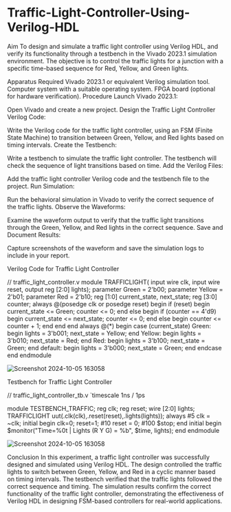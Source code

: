 # Traffic-Light-Controller-Using-Verilog-HDL
Aim
To design and simulate a traffic light controller using Verilog HDL, and verify its functionality through a testbench in the Vivado 2023.1 simulation environment. The objective is to control the traffic lights for a junction with a specific time-based sequence for Red, Yellow, and Green lights.

Apparatus Required
Vivado 2023.1 or equivalent Verilog simulation tool.
Computer system with a suitable operating system.
FPGA board (optional for hardware verification).
Procedure
Launch Vivado 2023.1:

Open Vivado and create a new project.
Design the Traffic Light Controller Verilog Code:

Write the Verilog code for the traffic light controller, using an FSM (Finite State Machine) to transition between Green, Yellow, and Red lights based on timing intervals.
Create the Testbench:

Write a testbench to simulate the traffic light controller. The testbench will check the sequence of light transitions based on time.
Add the Verilog Files:

Add the traffic light controller Verilog code and the testbench file to the project.
Run Simulation:

Run the behavioral simulation in Vivado to verify the correct sequence of the traffic lights.
Observe the Waveforms:

Examine the waveform output to verify that the traffic light transitions through the Green, Yellow, and Red lights in the correct sequence.
Save and Document Results:

Capture screenshots of the waveform and save the simulation logs to include in your report.

Verilog Code for Traffic Light Controller

// traffic_light_controller.v
module TRAFFICLIGHT(
input wire clk,
input wire reset,
output reg [2:0] lights);
parameter Green  = 2'b00;
parameter Yellow = 2'b01;
parameter Red    = 2'b10;
reg [1:0] current_state, next_state;
reg [3:0] counter;
always @(posedge clk or posedge reset)
begin
if (reset) 
begin
current_state <= Green;
counter <= 0;
end 
else
begin
if (counter == 4'd9)
begin
current_state <= next_state;
counter <= 0;
end 
else 
begin
counter <= counter + 1;
end
end
end
always @(*) 
begin
case (current_state)
Green: begin
lights = 3'b001;
next_state = Yellow;
end
Yellow: begin
lights = 3'b010;
next_state = Red;
end
Red: begin
lights = 3'b100;
next_state = Green;
end
default: begin
lights = 3'b000;
next_state = Green;
end
endcase
end
endmodule


![Screenshot 2024-10-05 163058](https://github.com/user-attachments/assets/10336cc9-db6e-4442-aa46-fba7f11b7708)


Testbench for Traffic Light Controller

// traffic_light_controller_tb.v
`timescale 1ns / 1ps

module TESTBENCH_TRAFFIC;
reg clk;
reg reset;
wire [2:0] lights;
TRAFFICLIGHT uut(.clk(clk),.reset(reset),.lights(lights));
always #5 clk = ~clk;
initial
begin
clk=0;
reset=1;
#10 reset = 0;
#100 $stop;
end
initial
begin
$monitor("Time=%0t | Lights (R Y G) = %b", $time, lights);
end
endmodule


![Screenshot 2024-10-05 163058](https://github.com/user-attachments/assets/675b786d-1392-4d04-bfb2-b755f2883718)


Conclusion
In this experiment, a traffic light controller was successfully designed and simulated using Verilog HDL. The design controlled the traffic lights to switch between Green, Yellow, and Red in a cyclic manner based on timing intervals. The testbench verified that the traffic lights followed the correct sequence and timing. The simulation results confirm the correct functionality of the traffic light controller, demonstrating the effectiveness of Verilog HDL in designing FSM-based controllers for real-world applications.
